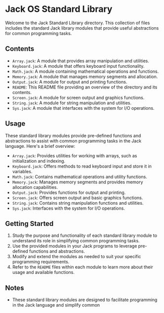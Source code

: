 # Jack OS Standard Library

Welcome to the Jack Standard Library directory. This collection of files includes the standard Jack library modules that provide useful abstractions for common programming tasks.

## Contents

- `Array.jack`: A module that provides array manipulation and utilities.
- `Keyboard.jack`: A module that offers keyboard input functionality.
- `Math.jack`: A module containing mathematical operations and functions.
- `Memory.jack`: A module that manages memory segments and allocation.
- `Output.jack`: A module for output and printing functions.
- `README`: This README file providing an overview of the directory and its contents.
- `Screen.jack`: A module for screen output and graphics functions.
- `String.jack`: A module for string manipulation and utilities.
- `Sys.jack`: A module that interfaces with the system for I/O operations.

## Usage

These standard library modules provide pre-defined functions and abstractions to assist with common programming tasks in the Jack language. Here's a brief overview:

- `Array.jack`: Provides utilities for working with arrays, such as initialization and indexing.
- `Keyboard.jack`: Offers methods to read keyboard input and store it in variables.
- `Math.jack`: Contains mathematical operations and utility functions.
- `Memory.jack`: Manages memory segments and provides memory allocation capabilities.
- `Output.jack`: Provides functions for output and printing.
- `Screen.jack`: Offers screen output and basic graphics functions.
- `String.jack`: Contains string manipulation functions and utilities.
- `Sys.jack`: Interfaces with the system for I/O operations.

## Getting Started

1. Study the purpose and functionality of each standard library module to understand its role in simplifying common programming tasks.
2. Use the provided modules in your Jack programs to leverage pre-defined functions and abstractions.
3. Modify and extend the modules as needed to suit your specific programming requirements.
4. Refer to the `README` files within each module to learn more about their usage and available functions.

## Notes

- These standard library modules are designed to facilitate programming in the Jack language and simplify common
